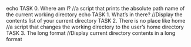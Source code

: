 echo TASK 0. Where am I? //a script that prints the absolute path name of the current working directory
echo TASK 1. What’s in there? //Display the contents list of your current directory
TASK 2. There is no place like home //a script that changes the working directory to the user’s home directory
TASK 3. The long format //Display current directory contents in a long format
